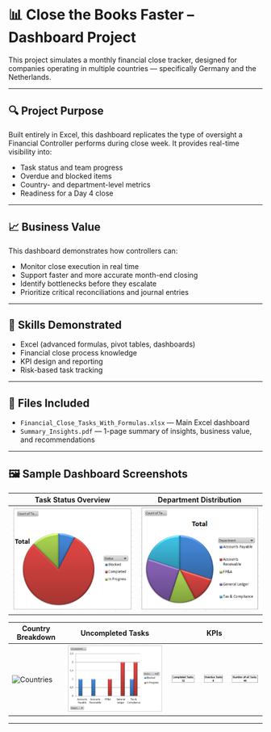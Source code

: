 # 📊 Close the Books Faster – Dashboard Project

This project simulates a monthly financial close tracker, designed for companies operating in multiple countries — specifically Germany and the Netherlands.

---

## 🔍 Project Purpose

Built entirely in Excel, this dashboard replicates the type of oversight a Financial Controller performs during close week. It provides real-time visibility into:

- Task status and team progress  
- Overdue and blocked items  
- Country- and department-level metrics  
- Readiness for a Day 4 close

---

## 📈 Business Value

This dashboard demonstrates how controllers can:

- Monitor close execution in real time  
- Support faster and more accurate month-end closing  
- Identify bottlenecks before they escalate  
- Prioritize critical reconciliations and journal entries

---

## 🧠 Skills Demonstrated

- Excel (advanced formulas, pivot tables, dashboards)  
- Financial close process knowledge  
- KPI design and reporting  
- Risk-based task tracking  

---

## 📎 Files Included

- `Financial_Close_Tasks_With_Formulas.xlsx` — Main Excel dashboard  
- `Summary_Insights.pdf` — 1-page summary of insights, business value, and recommendations  

---

## 🖼️ Sample Dashboard Screenshots

| Task Status Overview | Department Distribution |
|----------------------|-------------------------|
| ![Status](./Dashboard_Screenshots/1.%20Status%20across%20all%20Tasks.png) | ![Departments](./Dashboard_Screenshots/2.%20Tasks'%20Distribution%20across%20the%20Departments.png) |

| Country Breakdown | Uncompleted Tasks | KPIs |
|-------------------|-------------------|------|
| ![Countries](./Dashboard_Screenshots/3.%20Tasks'%20Distirution%20on%20Countries.png) | ![Uncompleted](./Dashboard_Screenshots/4.%20Uncompleted%20Tasks%20across%20Departments.png) | ![KPI](./Dashboard_Screenshots/5.%20KPI.png) |

---

